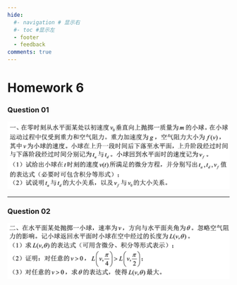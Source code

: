 ```yaml
---
hide:
  #- navigation # 显示右
  #- toc #显示左
  - footer
  - feedback
comments: true
--- 
```


# Homework 6

### Question 01

![](../../../assets/Pasted%20image%2020241128171701.png)


***
### Question 02

![](../../../assets/Pasted%20image%2020241128172341.png)
